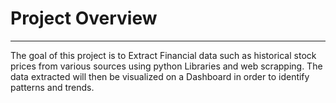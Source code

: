 # Project Overview
---

The goal of this project is to Extract Financial data such as historical stock prices  from various sources using python Libraries and web scrapping. The data extracted will then be visualized on a Dashboard in order to identify patterns and trends.